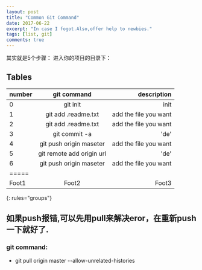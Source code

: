 ```yaml
---
layout: post
title: "Common Git Command"
date: 2017-06-22
excerpt: "In case I fogot.Also,offer help to newbies."
tags: [list, git]
comments: true
---
```


其实就是5个步骤： 
进入你的项目的目录下：


## Tables

| number  | git command              | description                 |
|:--------|:------------------------:|----------------------------:|
| 0       | git init                 | init                        |
| 1       | git add .readme.txt      | add the file you want       |
| 2       | git add .readme.txt      | add the file you want       |
| 3       | git commit -a            | 'de'                        |
| 4       | git push origin maseter  | add the file you want       |
| 5       | git remote add origin url| 'de'                        |
| 6       | git push origin maseter  | add the file you want       |
|=====
| Foot1   | Foot2  | Foot3             
{: rules="groups"}



## 如果push报错,可以先用pull来解决eror，在重新push一下就好了.
### git command:
* git pull origin master --allow-unrelated-histories

